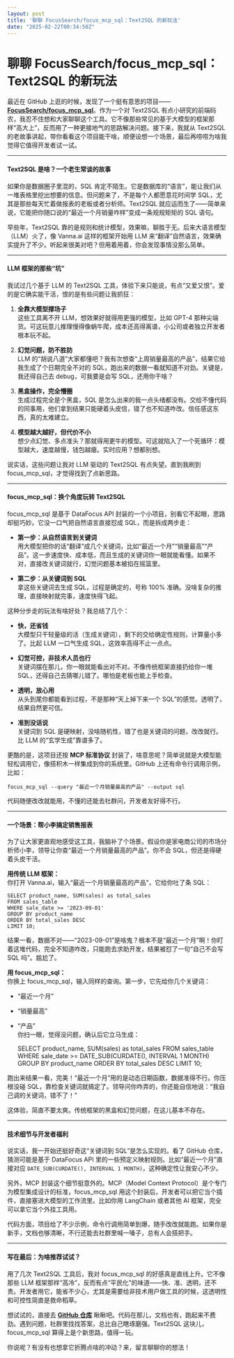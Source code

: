 ```yaml
---
layout: post
title: '聊聊 FocusSearch/focus_mcp_sql：Text2SQL 的新玩法'
date: "2025-02-22T00:34:50Z"
---
```

聊聊 FocusSearch/focus\_mcp\_sql：Text2SQL 的新玩法
============================================

最近在 GitHub 上逛的时候，发现了一个挺有意思的项目——**[FocusSearch/focus\_mcp\_sql](https://github.com/FocusSearch/focus_mcp_sql)**。作为一个对 Text2SQL 有点小研究的前端码农，我忍不住想和大家聊聊这个工具。它不像那些常见的基于大模型的框架那样“高大上”，反而用了一种更接地气的思路解决问题。接下来，我就从 Text2SQL 的老故事讲起，带你看看这个项目能干啥，顺便设想一个场景，最后再唠唠为啥我觉得它值得开发者试一试。

* * *

#### Text2SQL 是啥？一个老生常谈的故事

如果你是数据圈子里混的，SQL 肯定不陌生。它是数据库的“语言”，能让我们从一堆表格里挖出想要的信息。但问题来了，不是每个人都愿意花时间学 SQL，尤其是那些每天忙着做报表的老板或者分析师。Text2SQL 就应运而生了——简单来说，它能把你随口说的“最近一个月销量咋样”变成一条规规矩矩的 SQL 语句。

早些年，Text2SQL 靠的是规则和统计模型，效果嘛，聊胜于无。后来大语言模型（LLM）火了，像 Vanna.ai 这样的框架开始用 LLM 来“翻译”自然语言，效果确实提升了不少。听起来很美对吧？但用着用着，你会发现事情没那么简单。

* * *

#### LLM 框架的那些“坑”

我试过几个基于 LLM 的 Text2SQL 工具，体验下来只能说，有点“又爱又恨”。爱的是它确实能干活，恨的是有些问题让我抓狂：

1.  **全靠大模型撑场子**  
    这些工具离不开 LLM，想效果好就得用更强的模型，比如 GPT-4 那种尖端货。可这玩意儿推理慢得像蜗牛爬，成本还高得离谱，小公司或者独立开发者根本玩不起。
    
2.  **幻觉问题，防不胜防**  
    LLM 的“胡说八道”大家都懂吧？我有次想查“上周销量最高的产品”，结果它给我生成了个日期完全不对的 SQL，跑出来的数据一看就知道不对劲。关键是，我还得自己去 debug，可我要是会写 SQL，还用你干啥？
    
3.  **黑盒操作，完全懵圈**  
    生成过程完全是个黑盒，SQL 是怎么出来的我一点头绪都没有。交给不懂代码的同事用，他们拿到结果只能硬着头皮信，错了也不知道咋改。信任感这东西，真的太难建立。
    
4.  **模型越大越好，但代价不小**  
    想少点幻觉、多点准头？那就得用更牛的模型。可这就陷入了一个死循环：模型越大，速度越慢，钱包越瘪。实时应用？想都别想。
    

说实话，这些问题让我对 LLM 驱动的 Text2SQL 有点失望。直到我刷到 focus\_mcp\_sql，才觉得找到了点新思路。

* * *

#### focus\_mcp\_sql：换个角度玩转 Text2SQL

focus\_mcp\_sql 是基于 DataFocus API 封装的一个小项目，别看它不起眼，思路却挺巧妙。它没一口气把自然语言直接怼成 SQL，而是拆成两步走：

*   **第一步：从自然语言到关键词**  
    用大模型把你的话“翻译”成几个关键词，比如“最近一个月”“销量最高”“产品”。这一步速度快、成本低，而且生成的关键词你一眼就能看懂。如果不对，直接改关键词就行，幻觉问题基本被掐在摇篮里。
    
*   **第二步：从关键词到 SQL**  
    拿这些关键词去生成 SQL，过程是确定的，号称 100% 准确。没啥复杂的推理，直接映射就完事，速度快得飞起。
    

这种分步走的玩法有啥好处？我总结了几个：

*   **快，还省钱**  
    大模型只干轻量级的活（生成关键词），剩下的交给确定性规则，计算量小多了。比起 LLM 一口气生成 SQL，这效率高得不止一点点。
    
*   **幻觉可控，非技术人员也行**  
    关键词摆在那儿，你一眼就能看出对不对。不像传统框架直接扔给你一堆 SQL，还得自己去猜哪儿错了。哪怕是老板也能上手检查。
    
*   **透明，放心用**  
    从头到尾你都能看到过程，不是那种“天上掉下来一个 SQL”的感觉。透明了，结果自然更可信。
    
*   **准到没话说**  
    关键词到 SQL 是硬映射，没啥随机性，错了也是关键词的问题，改改就行。比 LLM 的“玄学生成”靠谱多了。
    

更酷的是，这项目还按 **MCP 标准协议** 封装了，啥意思呢？简单说就是大模型能轻松调用它，像搭积木一样集成到你的系统里。GitHub 上还有命令行调用示例，比如：

    focus_mcp_sql --query "最近一个月销量最高的产品" --output sql
    

代码随便改改就能用，不懂的还能去社群问，开发者友好得不行。

* * *

#### 一个场景：帮小李搞定销售报表

为了让大家更直观地感受这工具，我脑补了个场景。假设你是家电商公司的市场分析师小李，领导让你查“最近一个月销量最高的产品”。你不会 SQL，但还是得硬着头皮干活。

**用传统 LLM 框架：**  
你打开 Vanna.ai，输入“最近一个月销量最高的产品”，它给你吐了条 SQL：

    SELECT product_name, SUM(sales) as total_sales
    FROM sales_table
    WHERE sale_date >= '2023-09-01'
    GROUP BY product_name
    ORDER BY total_sales DESC
    LIMIT 10;
    

结果一看，数据不对——“2023-09-01”是啥鬼？根本不是“最近一个月”啊！你盯着这堆代码，完全不知道咋改，只能跑去求助开发，结果被怼了一句“自己不会写 SQL 吗”。尴尬了。

**用 focus\_mcp\_sql：**  
你换上 focus\_mcp\_sql，输入同样的查询。第一步，它先给你几个关键词：

*   “最近一个月”
*   “销量最高”
*   “产品”  
    你扫一眼，觉得没问题，确认后它立马生成：

    SELECT product_name, SUM(sales) as total_sales
    FROM sales_table
    WHERE sale_date >= DATE_SUB(CURDATE(), INTERVAL 1 MONTH)
    GROUP BY product_name
    ORDER BY total_sales DESC
    LIMIT 10;
    

跑出来结果一看，完美！“最近一个月”用的是动态日期函数，数据准得不行。你压根没碰 SQL，靠检查关键词就搞定了。领导问你咋弄的，你还能自信地说：“我自己调的关键词，错不了！”

这体验，简直不要太爽。传统框架的黑盒和幻觉问题，在这儿基本不存在。

* * *

#### 技术细节与开发者福利

说实话，我一开始还挺好奇这“关键词到 SQL”是怎么实现的。看了 GitHub 仓库，猜测可能是基于 DataFocus API 里的一些预定义映射规则。比如“最近一个月”直接对应 `DATE_SUB(CURDATE(), INTERVAL 1 MONTH)`，这种确定性让我安心不少。

另外，MCP 封装这个细节挺意外的。MCP（Model Context Protocol）是个专门为模型集成设计的标准，focus\_mcp\_sql 用这个封装后，开发者可以把它当个插件，直接塞进大模型的工作流里。比如你用 LangChain 或者其他 AI 框架，完全可以拿它当个外挂工具用。

代码方面，项目给了不少示例，命令行调用简单到爆，随手改改就能跑。如果你是新手，文档也够清晰，不行还能去社群里喊一嗓子，总有人会搭把手。

* * *

#### 写在最后：为啥推荐试试？

用了几次 Text2SQL 工具后，我对 focus\_mcp\_sql 的好感真是直线上升。它不像那些 LLM 框架那样“高冷”，反而有点“平民化”的味道——快、准、透明，还不贵。开发者用它，能省不少心，尤其是需要给非技术用户做工具的时候，这透明性和可控性简直是救命稻草。

想试试的，直接去 **[GitHub 仓库](https://github.com/FocusSearch/focus_mcp_sql)** 瞅瞅吧。代码在那儿，文档也有，跑起来不费劲。遇到问题，社群里找找答案，总比自己瞎琢磨强。Text2SQL 这块儿，focus\_mcp\_sql 算得上是个新思路，值得一玩。

你说呢？有没有也想拿它折腾点啥的冲动？来，留言聊聊你的想法！